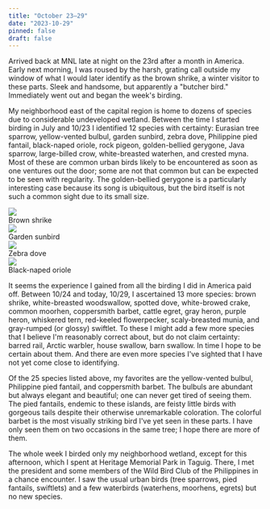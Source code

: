 ```yaml
---
title: "October 23–29"
date: "2023-10-29"
pinned: false
draft: false
---
```


Arrived back at MNL late at night on the 23rd after a month in America. Early next morning, I was roused by the harsh, grating call outside my window of what I would later identify as the brown shrike, a winter visitor to these parts. Sleek and handsome, but apparently a "butcher bird." Immediately went out and began the week's birding.

My neighborhood east of the capital region is home to dozens of species due to considerable undeveloped wetland. Between the time I started birding in July and 10/23 I identified 12 species with certainty: Eurasian tree sparrow, yellow-vented bulbul, garden sunbird, zebra dove, Philippine pied fantail, black-naped oriole, rock pigeon, golden-bellied gerygone, Java sparrow, large-billed crow, white-breasted waterhen, and crested myna. Most of these are common urban birds likely to be encountered as soon as one ventures out the door; some are not that common but can be expected to be seen with regularity. The golden-bellied gerygone is a particularly interesting case because its song is ubiquitous, but the bird itself is not such a common sight due to its small size.

<div class="row my-4">
  <div class="col-md-6">
    <img src="https://pbs.twimg.com/media/F_BWdrgbQAAI31m?format=jpg&name=large">
    <figcaption>Brown shrike</figcaption>
  </div>
  <div class="col-md-6">
    <img src="https://pbs.twimg.com/media/F995IyDbsAAUtSS?format=jpg&name=large">
    <figcaption>Garden sunbird</figcaption>
  </div>
  <div class="col-md-6">
    <img src="https://pbs.twimg.com/media/F-IM7npaEAALfR1?format=jpg&name=large">
    <figcaption>Zebra dove</figcaption>
  </div>
  <div class="col-md-6">
    <img src="https://pbs.twimg.com/media/F-c-VRGa8AAzmGA?format=jpg&name=large">
    <figcaption>Black-naped oriole</figcaption>
  </div>
</div>

It seems the experience I gained from all the birding I did in America paid off. Between 10/24 and today, 10/29, I ascertained 13 more species: brown shrike, white-breasted woodswallow, spotted dove, white-browed crake, common moorhen, coppersmith barbet, cattle egret, gray heron, purple heron, whiskered tern, red-keeled flowerpecker, scaly-breasted munia, and gray-rumped (or glossy) swiftlet. To these I might add a few more species that I believe I'm reasonably correct about, but do not claim certainty: barred rail, Arctic warbler, house swallow, barn swallow. In time I hope to be certain about them. And there are even more species I've sighted that I have not yet come close to identifying.

Of the 25 species listed above, my favorites are the yellow-vented bulbul, Philippine pied fantail, and coppersmith barbet. The bulbuls are abundant but always elegant and beautiful; one can never get tired of seeing them. The pied fantails, endemic to these islands, are feisty little birds with gorgeous tails despite their otherwise unremarkable coloration. The colorful barbet is the most visually striking bird I've yet seen in these parts. I have only seen them on two occasions in the same tree; I hope there are more of them.

The whole week I birded only my neighborhood wetland, except for this afternoon, which I spent at Heritage Memorial Park in Taguig. There, I met the president and some members of the Wild Bird Club of the Philippines in a chance encounter. I saw the usual urban birds (tree sparrows, pied fantails, swiftlets) and a few waterbirds (waterhens, moorhens, egrets) but no new species.

